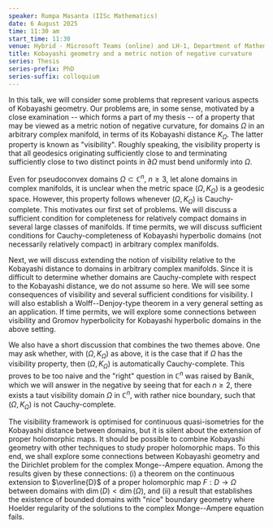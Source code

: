 ```yaml
---
speaker: Rumpa Masanta (IISc Mathematics)
date: 6 August 2025
time: 11:30 am
start_time: 11:30
venue: Hybrid - Microsoft Teams (online) and LH-1, Department of Mathematics
title: Kobayashi geometry and a metric notion of negative curvature
series: Thesis
series-prefix: PhD
series-suffix: colloquium
---
```


In this talk, we will consider some problems that represent various aspects of Kobayashi geometry. Our problems are, in some sense, motivated by a close
examination -- which forms a part of my thesis -- of a property that may be viewed as a metric notion of negative curvature, for domains $\Omega$ in an
arbitrary complex manifold, in terms of its Kobayashi distance $K_{\Omega}$. The latter property is known as "visibility". Roughly speaking, the visibility
property is that all geodesics originating sufficiently close to and terminating sufficiently close to two distinct points in $\partial\Omega$ must bend
uniformly into $\Omega$.

Even for pseudoconvex domains $\Omega\subset \mathbb{C}^n$, $n\geq 3$, let alone domains in complex manifolds, it is unclear when the metric space
$(\Omega, K_{\Omega})$ is a geodesic space. However, this property follows whenever $(\Omega, K_{\Omega})$ is Cauchy-complete. This motivates our first set
of problems. We will discuss a sufficient condition for completeness for relatively compact domains in several large classes of manifolds. If time permits,
we will discuss sufficient conditions for Cauchy-completeness of Kobayashi hyperbolic domains (not necessarily relatively compact) in arbitrary complex manifolds.

Next, we will discuss extending the notion of visibility relative to the Kobayashi distance to domains in arbitrary complex manifolds. Since it is difficult to
determine whether domains are Cauchy-complete with respect to the Kobayashi distance, we do not assume so here. We will see some consequences of visibility and
several sufficient conditions for visibility. I will also establish a Wolff--Denjoy-type theorem in a very general setting as an application. If time permits,
we will explore some connections between visibility and Gromov hyperbolicity for Kobayashi hyperbolic domains in the above setting.

We also have a short discussion that combines the two themes above. One may ask whether, with $(\Omega, K_{\Omega})$ as above, it is the case that if $\Omega$
has the visibility property, then $(\Omega, K_{\Omega})$ is automatically Cauchy-complete. This proves to be too naive and the "right" question in $\mathbb{C}^n$
was raised by Banik, which we will answer in the negative by seeing that for each $n\geq 2$, there exists a taut visibility domain $\Omega$ in $\mathbb{C}^n$,
with rather nice boundary, such that $(\Omega, K_{\Omega})$ is not Cauchy-complete.

The visibility framework is optimised for continuous quasi-isometries for the Kobayashi distance between domains, but it is silent about the extension of proper
holomorphic maps. It should be possible to combine Kobayashi geometry with other techniques to study proper holomorphic maps. To this end, we shall explore some
connections between Kobayashi geometry and the Dirichlet problem for the complex Monge--Ampere equation. Among the results given by these connections: (i) a
theorem on the continuous extension to $\overline{D}$ of a proper holomorphic map $F: D\to \Omega$ between domains with $\dim(D) < \dim(\Omega)$, and (ii) a
result that establishes the existence of bounded domains with "nice" boundary geometry where Hoelder regularity of the solutions to the complex Monge--Ampere
equation fails.

